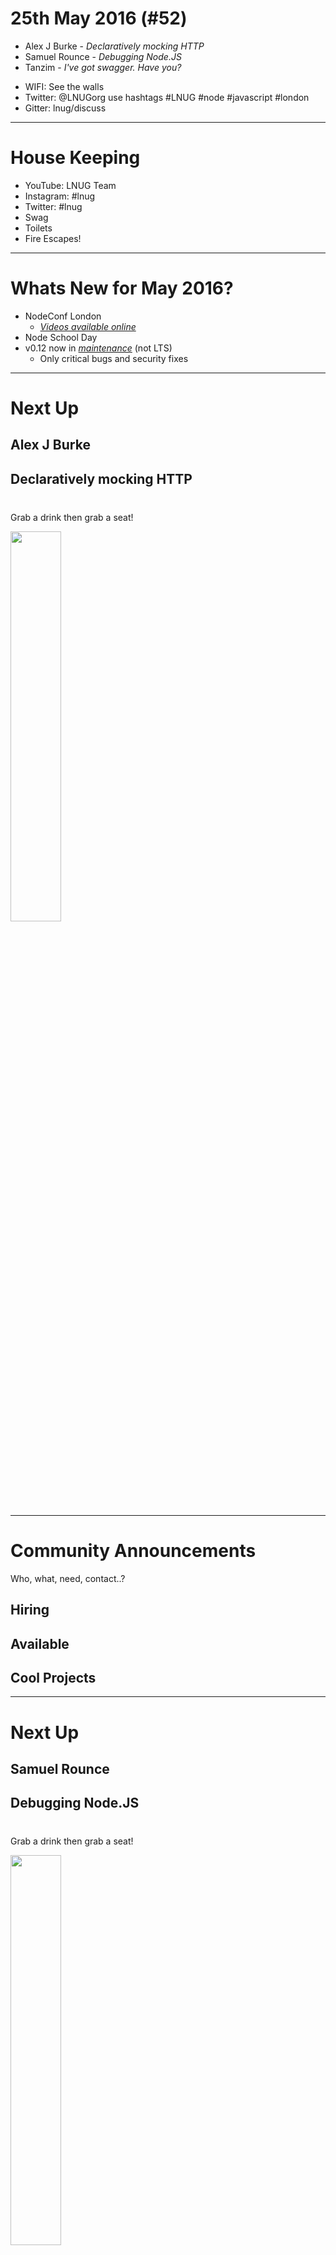 
<!--
master: landing-slide
-->
<object id="logo" type="image/svg+xml" data="images/lnug-logo.svg"></object>
# 25th May 2016 (#52)

<ul class="speakers">
  <li class="speaker-card">Alex J Burke - <em>Declaratively mocking HTTP</em></li>
  <li class="speaker-card">Samuel Rounce - <em>Debugging Node.JS</em></li>
  <li class="speaker-card">Tanzim - <em>I've got swagger. Have you?</em></li>
</ul>

<ul class="information">
  <li class="information-item">WIFI: See the walls</li>
  <li class="information-item">Twitter: @LNUGorg use hashtags #LNUG #node #javascript #london</li>
  <li class="information-item">Gitter: lnug/discuss</li>
</ul>

---
<!--
master: bullet-caption-slide
-->

# House Keeping

* YouTube: LNUG Team
* Instagram: #lnug
* Twitter: #lnug
* Swag
* Toilets
* Fire Escapes!

---
<!--
master: bullet-caption-slide
-->

# Whats New for May 2016?

* NodeConf London
  * *[Videos available online](https://www.youtube.com/playlist?list=PL0CdgOSSGlBYnHAl_DZoy9BWvdVQjNKE2#nodeconflondon2016)*
* Node School Day
* v0.12 now in *[maintenance](https://github.com/nodejs/LTS)* (not LTS)
  * Only critical bugs and security fixes

---
<!--
master: basic-slide
--> 
# Next Up
## Alex J Burke
## Declaratively mocking HTTP

<p style="margin-top:40px">Grab a drink then grab a seat!</p>

<img src="images/beer.gif" width="40%"/>

---
<!--
master: bullet-caption-slide
-->

# Community Announcements
Who, what, need, contact..?

## Hiring

## Available

## Cool Projects

---
<!--
master: basic-slide
--> 
# Next Up
## Samuel Rounce
## Debugging Node.JS

<p style="margin-top:40px">Grab a drink then grab a seat!</p>

<img src="images/beer.gif" width="40%"/>

---
<!--
master: bullet-caption-slide
-->

# Contribute

## Assets & Slides
* github.com/lnug/resources

## Website Tips
* github.com/lnug/lnug.github.io || Ask Simon McManus

---
<!--
master: bullet-caption-slide
-->

# Hot Issues
github.com/lnug/feedback/issues
  
* Provide mechanism for the community to suggest speakers
  * http://github.com/lnug/lnug.github.io/issues/92
* Privacy policy
  * http://github.com/lnug/lnug.github.io/issues/80
* Food
  * https://github.com/lnug/feedback/issues/103
* Newsletter June 2016 - News Gathering
  * github.com/lnug/feedback/issues/104

---
<!--
master: bullet-caption-slide
-->

# Pull Requests
A huge thanks to this months contributors, especially
* Simon McManus
* Clarkie
* Ian Crowther
* Jon Kelly
* Adam Davis

If I missed you I'm sorry!

---
<!--
master: bullet-caption-slide
-->

# Call for speakers
github.com/lnug/speakers

We have 2016 speaker slots available.

* July
* August
* September

---
<!--
master: basic-slide
--> 
# Next Up
## Tanzim
## I've got swagger. Have you?

<p style="margin-top:40px">Grab a drink then grab a seat!</p>

<img src="images/beer.gif" width="40%"/>

---
<!--
master: bullet-caption-slide
-->

# Thank You

## Had a great time? Let us know!
github.com/lnug/feedback

## Brought to you by...
* Makers Academy
* github.com/orgs/lnug/people

---
<!--
master: bullet-caption-slide
-->

# Next Time
## 22nd June 2016
The 4th Wednesday of the month

ti.to/lnug/june-2016

* Rubbish in Bins
* Stack chairs against walls
* Visit Sponsors Websites

---
<!--
master: bullet-caption-slide
-->

# After Party

## The Culpeper

40 Commercial Street,
London,
E1 6LP

http://theculpeper.com/pub/


